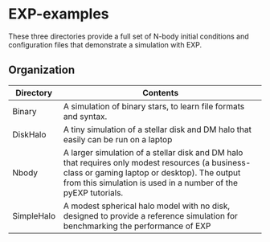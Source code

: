 # EXP-examples

These three directories provide a full set of N-body initial conditions and configuration files that demonstrate a simulation with EXP.

## Organization

| Directory   | Contents |
| ---         | ---      |
| Binary      | A simulation of binary stars, to learn file formats and syntax. |
| DiskHalo    | A tiny simulation of a stellar disk and DM halo that easily can be run on a laptop |
| Nbody       | A larger simulation of a stellar disk and DM halo that requires only modest resources (a business-class or gaming laptop or desktop).  The output from this simulation is used in a number of the pyEXP tutorials. |
| SimpleHalo  | A modest spherical halo model with no disk, designed to provide a reference simulation for benchmarking the performance of EXP |
